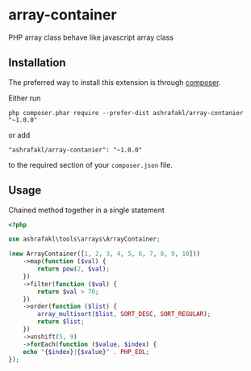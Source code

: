 array-container
===========

PHP array class behave like javascript array class

Installation
------------

The preferred way to install this extension is through [composer](http://getcomposer.org/download/).

Either run

```
php composer.phar require --prefer-dist ashrafakl/array-contanier "~1.0.0"
```

or add

```
"ashrafakl/array-contanier": "~1.0.0"
```

to the required section of your `composer.json` file.

Usage
-----

Chained method together in a single statement

```php
<?php

use ashrafakl\tools\arrays\ArrayContainer;

(new ArrayContainer([1, 2, 3, 4, 5, 6, 7, 8, 9, 10]))
    ->map(function ($val) {
        return pow(2, $val);
    })
    ->filter(function ($val) {
        return $val > 70;
    })
    ->order(function ($list) {
        array_multisort($list, SORT_DESC, SORT_REGULAR);
        return $list;
    })
    ->unshift(5, 9)
    ->forEach(function ($value, $index) {
    echo "{$index}|{$value}" . PHP_EOL;
});

```